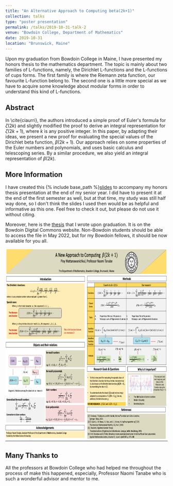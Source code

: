 ```yaml
---
title: "An Alternative Approach to Computing beta(2k+1)"
collection: talks
type: "poster presentation"
permalink: /talks/2019-10-31-talk-2
venue: "Bowdoin College, Department of Mathematics"
date: 2019-10-31
location: "Brunswick, Maine"
---
```



Upon my graduation from Bowdoin College in Maine, I have presented my honors thesis to the mathematics department. The topic is mainly about two families of L-functions, namely, the Dirichlet L-functions and the L-functions of cups forms. The first family is where the Riemann zeta function, our favourite L-function belong to. The second one is a little more special as we have to acquire some knowledge about modular forms in order to understand this kind of L-functions.

**Abstract**
------

In \cite{ciaurri}, the authors introduced a simple proof of Euler's formula for $\zeta(2k)$ and slightly modified the proof to derive an integral representation for $\zeta(2k+1)$, where $k$ is any positive integer. In this paper, by adapting their ideas, we present a new proof for evaluating the special values of the Dirichlet beta function, $\beta(2k+1)$. Our approach relies on some properties of the Euler numbers and polynomials, and uses basic calculus and telescoping series. By a similar procedure, we also yield an integral representation of $\beta(2k)$. 

**More Information**
------

I have created this {% include base_path %}[slides](http://ploynawapan.github.io/files/Honorsthesis_Ploy.pdf) to accompany my honors thesis presentation at the end of my senior year. I did have to present it at the end of the first semester as well, but at that time, my study was still half way done, so I don't think the slides I used then would be as helpful and informative as this one. Feel free to check it out, but please do not use it without citing.

Moreover, here is the [thesis](https://digitalcommons.bowdoin.edu/honorsprojects/266/) that I wrote upon graduation. It is on the Bowdoin Digital Commons website. Non-Bowdoin students should be able to access the file in May 2022, but for my Bowdoin fellows, it should be now available for you all. 

<p align="center">
  <img width="1000" height="600" src="/images/poster.png">
</p>

**Many Thanks to**
------
All the professors at Bowdoin College who had helped me throughout the process of make this happened, especially, Professor Naomi Tanabe who is such a wonderful advisor and mentor to me. 

